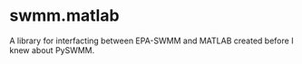 # swmm.matlab
 A library for interfacting between EPA-SWMM and MATLAB created before I knew about PySWMM.
